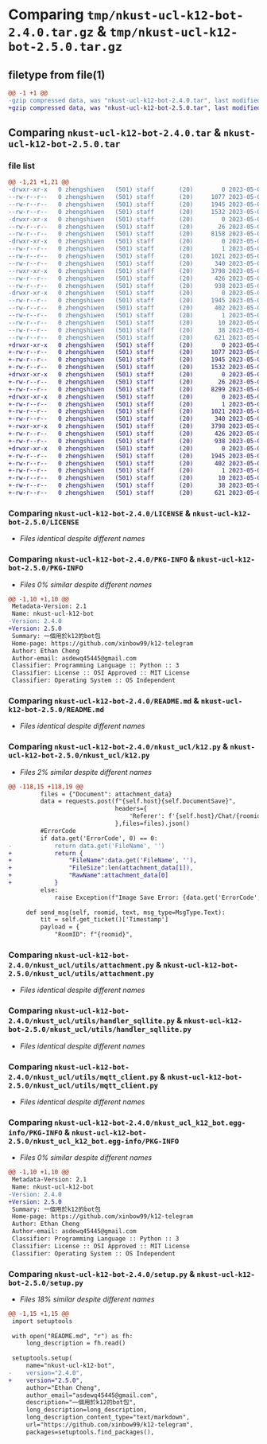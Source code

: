 # Comparing `tmp/nkust-ucl-k12-bot-2.4.0.tar.gz` & `tmp/nkust-ucl-k12-bot-2.5.0.tar.gz`

## filetype from file(1)

```diff
@@ -1 +1 @@
-gzip compressed data, was "nkust-ucl-k12-bot-2.4.0.tar", last modified: Sat May  6 17:19:19 2023, max compression
+gzip compressed data, was "nkust-ucl-k12-bot-2.5.0.tar", last modified: Sat May  6 17:31:53 2023, max compression
```

## Comparing `nkust-ucl-k12-bot-2.4.0.tar` & `nkust-ucl-k12-bot-2.5.0.tar`

### file list

```diff
@@ -1,21 +1,21 @@
-drwxr-xr-x   0 zhengshiwen   (501) staff       (20)        0 2023-05-06 17:19:19.936080 nkust-ucl-k12-bot-2.4.0/
--rw-r--r--   0 zhengshiwen   (501) staff       (20)     1077 2023-05-06 09:22:13.000000 nkust-ucl-k12-bot-2.4.0/LICENSE
--rw-r--r--   0 zhengshiwen   (501) staff       (20)     1945 2023-05-06 17:19:19.935838 nkust-ucl-k12-bot-2.4.0/PKG-INFO
--rw-r--r--   0 zhengshiwen   (501) staff       (20)     1532 2023-05-06 09:48:46.000000 nkust-ucl-k12-bot-2.4.0/README.md
-drwxr-xr-x   0 zhengshiwen   (501) staff       (20)        0 2023-05-06 17:19:19.933282 nkust-ucl-k12-bot-2.4.0/nkust_ucl/
--rw-r--r--   0 zhengshiwen   (501) staff       (20)       26 2023-05-06 09:17:34.000000 nkust-ucl-k12-bot-2.4.0/nkust_ucl/__init__.py
--rw-r--r--   0 zhengshiwen   (501) staff       (20)     8158 2023-05-06 17:17:02.000000 nkust-ucl-k12-bot-2.4.0/nkust_ucl/k12.py
-drwxr-xr-x   0 zhengshiwen   (501) staff       (20)        0 2023-05-06 17:19:19.934865 nkust-ucl-k12-bot-2.4.0/nkust_ucl/utils/
--rw-r--r--   0 zhengshiwen   (501) staff       (20)        1 2023-05-06 06:57:47.000000 nkust-ucl-k12-bot-2.4.0/nkust_ucl/utils/__init__.py
--rw-r--r--   0 zhengshiwen   (501) staff       (20)     1021 2023-05-06 17:09:58.000000 nkust-ucl-k12-bot-2.4.0/nkust_ucl/utils/attachment.py
--rw-r--r--   0 zhengshiwen   (501) staff       (20)      340 2023-05-06 06:55:39.000000 nkust-ucl-k12-bot-2.4.0/nkust_ucl/utils/config.py
--rwxr-xr-x   0 zhengshiwen   (501) staff       (20)     3798 2023-05-06 08:05:20.000000 nkust-ucl-k12-bot-2.4.0/nkust_ucl/utils/handler_sqllite.py
--rw-r--r--   0 zhengshiwen   (501) staff       (20)      426 2023-05-06 07:51:50.000000 nkust-ucl-k12-bot-2.4.0/nkust_ucl/utils/log.py
--rw-r--r--   0 zhengshiwen   (501) staff       (20)      938 2023-05-06 07:31:05.000000 nkust-ucl-k12-bot-2.4.0/nkust_ucl/utils/mqtt_client.py
-drwxr-xr-x   0 zhengshiwen   (501) staff       (20)        0 2023-05-06 17:19:19.935590 nkust-ucl-k12-bot-2.4.0/nkust_ucl_k12_bot.egg-info/
--rw-r--r--   0 zhengshiwen   (501) staff       (20)     1945 2023-05-06 17:19:19.000000 nkust-ucl-k12-bot-2.4.0/nkust_ucl_k12_bot.egg-info/PKG-INFO
--rw-r--r--   0 zhengshiwen   (501) staff       (20)      402 2023-05-06 17:19:19.000000 nkust-ucl-k12-bot-2.4.0/nkust_ucl_k12_bot.egg-info/SOURCES.txt
--rw-r--r--   0 zhengshiwen   (501) staff       (20)        1 2023-05-06 17:19:19.000000 nkust-ucl-k12-bot-2.4.0/nkust_ucl_k12_bot.egg-info/dependency_links.txt
--rw-r--r--   0 zhengshiwen   (501) staff       (20)       10 2023-05-06 17:19:19.000000 nkust-ucl-k12-bot-2.4.0/nkust_ucl_k12_bot.egg-info/top_level.txt
--rw-r--r--   0 zhengshiwen   (501) staff       (20)       38 2023-05-06 17:19:19.936139 nkust-ucl-k12-bot-2.4.0/setup.cfg
--rw-r--r--   0 zhengshiwen   (501) staff       (20)      621 2023-05-06 17:19:17.000000 nkust-ucl-k12-bot-2.4.0/setup.py
+drwxr-xr-x   0 zhengshiwen   (501) staff       (20)        0 2023-05-06 17:31:53.986436 nkust-ucl-k12-bot-2.5.0/
+-rw-r--r--   0 zhengshiwen   (501) staff       (20)     1077 2023-05-06 09:22:13.000000 nkust-ucl-k12-bot-2.5.0/LICENSE
+-rw-r--r--   0 zhengshiwen   (501) staff       (20)     1945 2023-05-06 17:31:53.986193 nkust-ucl-k12-bot-2.5.0/PKG-INFO
+-rw-r--r--   0 zhengshiwen   (501) staff       (20)     1532 2023-05-06 09:48:46.000000 nkust-ucl-k12-bot-2.5.0/README.md
+drwxr-xr-x   0 zhengshiwen   (501) staff       (20)        0 2023-05-06 17:31:53.983367 nkust-ucl-k12-bot-2.5.0/nkust_ucl/
+-rw-r--r--   0 zhengshiwen   (501) staff       (20)       26 2023-05-06 09:17:34.000000 nkust-ucl-k12-bot-2.5.0/nkust_ucl/__init__.py
+-rw-r--r--   0 zhengshiwen   (501) staff       (20)     8299 2023-05-06 17:30:29.000000 nkust-ucl-k12-bot-2.5.0/nkust_ucl/k12.py
+drwxr-xr-x   0 zhengshiwen   (501) staff       (20)        0 2023-05-06 17:31:53.985253 nkust-ucl-k12-bot-2.5.0/nkust_ucl/utils/
+-rw-r--r--   0 zhengshiwen   (501) staff       (20)        1 2023-05-06 06:57:47.000000 nkust-ucl-k12-bot-2.5.0/nkust_ucl/utils/__init__.py
+-rw-r--r--   0 zhengshiwen   (501) staff       (20)     1021 2023-05-06 17:09:58.000000 nkust-ucl-k12-bot-2.5.0/nkust_ucl/utils/attachment.py
+-rw-r--r--   0 zhengshiwen   (501) staff       (20)      340 2023-05-06 06:55:39.000000 nkust-ucl-k12-bot-2.5.0/nkust_ucl/utils/config.py
+-rwxr-xr-x   0 zhengshiwen   (501) staff       (20)     3798 2023-05-06 08:05:20.000000 nkust-ucl-k12-bot-2.5.0/nkust_ucl/utils/handler_sqllite.py
+-rw-r--r--   0 zhengshiwen   (501) staff       (20)      426 2023-05-06 07:51:50.000000 nkust-ucl-k12-bot-2.5.0/nkust_ucl/utils/log.py
+-rw-r--r--   0 zhengshiwen   (501) staff       (20)      938 2023-05-06 07:31:05.000000 nkust-ucl-k12-bot-2.5.0/nkust_ucl/utils/mqtt_client.py
+drwxr-xr-x   0 zhengshiwen   (501) staff       (20)        0 2023-05-06 17:31:53.985964 nkust-ucl-k12-bot-2.5.0/nkust_ucl_k12_bot.egg-info/
+-rw-r--r--   0 zhengshiwen   (501) staff       (20)     1945 2023-05-06 17:31:53.000000 nkust-ucl-k12-bot-2.5.0/nkust_ucl_k12_bot.egg-info/PKG-INFO
+-rw-r--r--   0 zhengshiwen   (501) staff       (20)      402 2023-05-06 17:31:53.000000 nkust-ucl-k12-bot-2.5.0/nkust_ucl_k12_bot.egg-info/SOURCES.txt
+-rw-r--r--   0 zhengshiwen   (501) staff       (20)        1 2023-05-06 17:31:53.000000 nkust-ucl-k12-bot-2.5.0/nkust_ucl_k12_bot.egg-info/dependency_links.txt
+-rw-r--r--   0 zhengshiwen   (501) staff       (20)       10 2023-05-06 17:31:53.000000 nkust-ucl-k12-bot-2.5.0/nkust_ucl_k12_bot.egg-info/top_level.txt
+-rw-r--r--   0 zhengshiwen   (501) staff       (20)       38 2023-05-06 17:31:53.986493 nkust-ucl-k12-bot-2.5.0/setup.cfg
+-rw-r--r--   0 zhengshiwen   (501) staff       (20)      621 2023-05-06 17:30:43.000000 nkust-ucl-k12-bot-2.5.0/setup.py
```

### Comparing `nkust-ucl-k12-bot-2.4.0/LICENSE` & `nkust-ucl-k12-bot-2.5.0/LICENSE`

 * *Files identical despite different names*

### Comparing `nkust-ucl-k12-bot-2.4.0/PKG-INFO` & `nkust-ucl-k12-bot-2.5.0/PKG-INFO`

 * *Files 0% similar despite different names*

```diff
@@ -1,10 +1,10 @@
 Metadata-Version: 2.1
 Name: nkust-ucl-k12-bot
-Version: 2.4.0
+Version: 2.5.0
 Summary: 一個用於k12的bot包
 Home-page: https://github.com/xinbow99/k12-telegram
 Author: Ethan Cheng
 Author-email: asdewq45445@gmail.com
 Classifier: Programming Language :: Python :: 3
 Classifier: License :: OSI Approved :: MIT License
 Classifier: Operating System :: OS Independent
```

### Comparing `nkust-ucl-k12-bot-2.4.0/README.md` & `nkust-ucl-k12-bot-2.5.0/README.md`

 * *Files identical despite different names*

### Comparing `nkust-ucl-k12-bot-2.4.0/nkust_ucl/k12.py` & `nkust-ucl-k12-bot-2.5.0/nkust_ucl/k12.py`

 * *Files 2% similar despite different names*

```diff
@@ -118,15 +118,19 @@
         files = {"Document": attachment_data}
         data = requests.post(f"{self.host}{self.DocumentSave}",
                              headers={
                                  'Referer': f'{self.host}/Chat/{roomid}'
                              },files=files).json()
         #ErrorCode
         if data.get('ErrorCode', 0) == 0:
-            return data.get('FileName', '')
+            return {
+                "FileName":data.get('FileName', ''),
+                "FileSize":len(attachment_data[1]),
+                "RawName":attachment_data[0]
+            }
         else:
             raise Exception(f"Image Save Error: {data.get('ErrorCode', '')}")
 
     def send_msg(self, roomid, text, msg_type=MsgType.Text):
         tit = self.get_ticket()['Timestamp']
         payload = {
             "RoomID": f"{roomid}",
```

### Comparing `nkust-ucl-k12-bot-2.4.0/nkust_ucl/utils/attachment.py` & `nkust-ucl-k12-bot-2.5.0/nkust_ucl/utils/attachment.py`

 * *Files identical despite different names*

### Comparing `nkust-ucl-k12-bot-2.4.0/nkust_ucl/utils/handler_sqllite.py` & `nkust-ucl-k12-bot-2.5.0/nkust_ucl/utils/handler_sqllite.py`

 * *Files identical despite different names*

### Comparing `nkust-ucl-k12-bot-2.4.0/nkust_ucl/utils/mqtt_client.py` & `nkust-ucl-k12-bot-2.5.0/nkust_ucl/utils/mqtt_client.py`

 * *Files identical despite different names*

### Comparing `nkust-ucl-k12-bot-2.4.0/nkust_ucl_k12_bot.egg-info/PKG-INFO` & `nkust-ucl-k12-bot-2.5.0/nkust_ucl_k12_bot.egg-info/PKG-INFO`

 * *Files 0% similar despite different names*

```diff
@@ -1,10 +1,10 @@
 Metadata-Version: 2.1
 Name: nkust-ucl-k12-bot
-Version: 2.4.0
+Version: 2.5.0
 Summary: 一個用於k12的bot包
 Home-page: https://github.com/xinbow99/k12-telegram
 Author: Ethan Cheng
 Author-email: asdewq45445@gmail.com
 Classifier: Programming Language :: Python :: 3
 Classifier: License :: OSI Approved :: MIT License
 Classifier: Operating System :: OS Independent
```

### Comparing `nkust-ucl-k12-bot-2.4.0/setup.py` & `nkust-ucl-k12-bot-2.5.0/setup.py`

 * *Files 18% similar despite different names*

```diff
@@ -1,15 +1,15 @@
 import setuptools
 
 with open("README.md", "r") as fh:
     long_description = fh.read()
 
 setuptools.setup(
     name="nkust-ucl-k12-bot",
-    version="2.4.0",
+    version="2.5.0",
     author="Ethan Cheng",
     author_email="asdewq45445@gmail.com",
     description="一個用於k12的bot包",
     long_description=long_description,
     long_description_content_type="text/markdown",
     url="https://github.com/xinbow99/k12-telegram",
     packages=setuptools.find_packages(),
```

